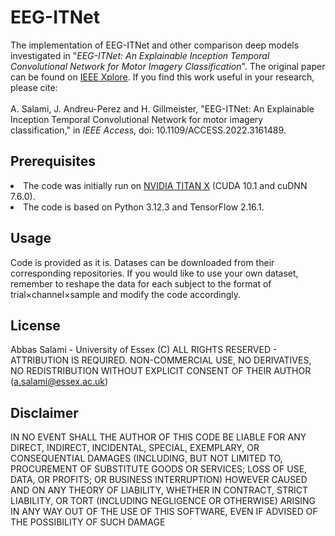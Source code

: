 # EEG-ITNet
The implementation of EEG-ITNet and other comparison deep models investigated in 
"<em>EEG-ITNet: An Explainable Inception Temporal Convolutional Network for Motor Imagery Classification</em>".
The original paper can be found on <a href="https://ieeexplore.ieee.org/stamp/stamp.jsp?tp=&arnumber=9739771&isnumber=6514899/">IEEE Xplore</a>. 
If you find this work useful in your research, please cite:
<br><br>A. Salami, J. Andreu-Perez and H. Gillmeister, 
"EEG-ITNet: An Explainable Inception Temporal Convolutional Network for motor imagery classification," 
in <em>IEEE Access</em>, doi: 10.1109/ACCESS.2022.3161489.
## Prerequisites
<li>The code was initially run on <a href="https://www.nvidia.com/en-us/geforce/products/10series/titan-x-pascal/">NVIDIA TITAN X</a> (CUDA 10.1 and cuDNN 7.6.0).</li> 
<li>The code is based on Python 3.12.3 and TensorFlow 2.16.1.</li> 

## Usage
Code is provided as it is. Datases can be downloaded from their corresponding repositories. If you would like to use your own dataset, remember to reshape the data for each subject to the format of trial<span>&#215;</span>channel<span>&#215;</span>sample and modify the code accordingly. 

## License
Abbas Salami - University of Essex (C) ALL RIGHTS RESERVED - ATTRIBUTION IS REQUIRED. NON-COMMERCIAL USE, NO DERIVATIVES, NO REDISTRIBUTION WITHOUT EXPLICIT CONSENT OF THEIR AUTHOR (a.salami@essex.ac.uk)

## Disclaimer
IN NO EVENT SHALL THE AUTHOR OF THIS CODE BE LIABLE FOR ANY DIRECT, INDIRECT, INCIDENTAL, SPECIAL, EXEMPLARY, OR CONSEQUENTIAL DAMAGES (INCLUDING, BUT NOT LIMITED TO, PROCUREMENT OF SUBSTITUTE GOODS OR SERVICES; LOSS OF USE, DATA, OR PROFITS; OR BUSINESS INTERRUPTION) HOWEVER CAUSED AND ON ANY THEORY OF LIABILITY, WHETHER IN CONTRACT, STRICT LIABILITY, OR TORT (INCLUDING NEGLIGENCE OR OTHERWISE) ARISING IN ANY WAY OUT OF THE USE OF THIS SOFTWARE, EVEN IF ADVISED OF THE POSSIBILITY OF SUCH DAMAGE
